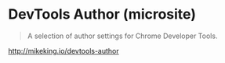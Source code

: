 # DevTools Author (microsite)
> A selection of author settings for Chrome Developer Tools.

http://mikeking.io/devtools-author